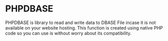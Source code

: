 # PHPDBASE
PHPDBASE is library to read and write data to DBASE File incase it is not available on your website hosting. This function is created using native PHP code so you can use is without worry about its compatibility.
